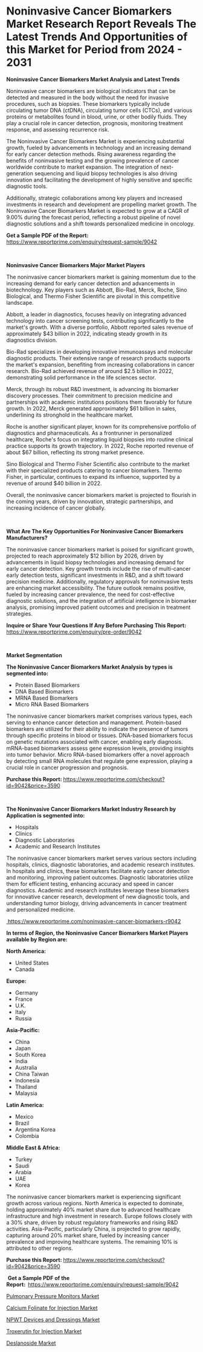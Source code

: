 <p><h1>Noninvasive Cancer Biomarkers Market Research Report Reveals The Latest Trends And Opportunities of this Market for Period from 2024 - 2031</h1></p><p><strong>Noninvasive Cancer Biomarkers Market Analysis and Latest Trends</strong></p>
<p><p>Noninvasive cancer biomarkers are biological indicators that can be detected and measured in the body without the need for invasive procedures, such as biopsies. These biomarkers typically include circulating tumor DNA (ctDNA), circulating tumor cells (CTCs), and various proteins or metabolites found in blood, urine, or other bodily fluids. They play a crucial role in cancer detection, prognosis, monitoring treatment response, and assessing recurrence risk.</p><p>The Noninvasive Cancer Biomarkers Market is experiencing substantial growth, fueled by advancements in technology and an increasing demand for early cancer detection methods. Rising awareness regarding the benefits of noninvasive testing and the growing prevalence of cancer worldwide contribute to market expansion. The integration of next-generation sequencing and liquid biopsy technologies is also driving innovation and facilitating the development of highly sensitive and specific diagnostic tools. </p><p>Additionally, strategic collaborations among key players and increased investments in research and development are propelling market growth. The Noninvasive Cancer Biomarkers Market is expected to grow at a CAGR of 9.00% during the forecast period, reflecting a robust pipeline of novel diagnostic solutions and a shift towards personalized medicine in oncology.</p></p>
<p><strong>Get a Sample PDF of the Report:&nbsp;</strong> <a href="https://www.reportprime.com/enquiry/request-sample/9042?utm_campaign=9&utm_medium=2&utm_source=Github&utm_content=ia&utm_term=28112024&utm_id=noninvasive-cancer-biomarkers">https://www.reportprime.com/enquiry/request-sample/9042</a></p>
<p>&nbsp;</p>
<p><strong>Noninvasive Cancer Biomarkers Major Market Players</strong></p>
<p><p>The noninvasive cancer biomarkers market is gaining momentum due to the increasing demand for early cancer detection and advancements in biotechnology. Key players such as Abbott, Bio-Rad, Merck, Roche, Sino Biological, and Thermo Fisher Scientific are pivotal in this competitive landscape.</p><p>Abbott, a leader in diagnostics, focuses heavily on integrating advanced technology into cancer screening tests, contributing significantly to the market's growth. With a diverse portfolio, Abbott reported sales revenue of approximately $43 billion in 2022, indicating steady growth in its diagnostics division.</p><p>Bio-Rad specializes in developing innovative immunoassays and molecular diagnostic products. Their extensive range of research products supports the market's expansion, benefiting from increasing collaborations in cancer research. Bio-Rad achieved revenue of around $2.5 billion in 2022, demonstrating solid performance in the life sciences sector.</p><p>Merck, through its robust R&D investment, is advancing its biomarker discovery processes. Their commitment to precision medicine and partnerships with academic institutions positions them favorably for future growth. In 2022, Merck generated approximately $61 billion in sales, underlining its stronghold in the healthcare market.</p><p>Roche is another significant player, known for its comprehensive portfolio of diagnostics and pharmaceuticals. As a frontrunner in personalized healthcare, Roche's focus on integrating liquid biopsies into routine clinical practice supports its growth trajectory. In 2022, Roche reported revenue of about $67 billion, reflecting its strong market presence.</p><p>Sino Biological and Thermo Fisher Scientific also contribute to the market with their specialized products catering to cancer biomarkers. Thermo Fisher, in particular, continues to expand its influence, supported by a revenue of around $40 billion in 2022.</p><p>Overall, the noninvasive cancer biomarkers market is projected to flourish in the coming years, driven by innovation, strategic partnerships, and increasing incidence of cancer globally.</p></p>
<p>&nbsp;</p>
<p><strong>What Are The Key Opportunities For Noninvasive Cancer Biomarkers Manufacturers?</strong></p>
<p><p>The noninvasive cancer biomarkers market is poised for significant growth, projected to reach approximately $12 billion by 2026, driven by advancements in liquid biopsy technologies and increasing demand for early cancer detection. Key growth trends include the rise of multi-cancer early detection tests, significant investments in R&D, and a shift toward precision medicine. Additionally, regulatory approvals for noninvasive tests are enhancing market accessibility. The future outlook remains positive, fueled by increasing cancer prevalence, the need for cost-effective diagnostic solutions, and the integration of artificial intelligence in biomarker analysis, promising improved patient outcomes and precision in treatment strategies.</p></p>
<p><strong>Inquire or Share Your Questions If Any Before Purchasing This Report:</strong> <a href="https://www.reportprime.com/enquiry/pre-order/9042?utm_campaign=9&utm_medium=2&utm_source=Github&utm_content=ia&utm_term=28112024&utm_id=noninvasive-cancer-biomarkers">https://www.reportprime.com/enquiry/pre-order/9042</a></p>
<p>&nbsp;</p>
<p><strong>Market Segmentation</strong></p>
<p><strong>The Noninvasive Cancer Biomarkers Market Analysis by types is segmented into:</strong></p>
<p><ul><li>Protein Based Biomarkers</li><li>DNA Based Biomarkers</li><li>MRNA Based Biomarkers</li><li>Micro RNA Based Biomarkers</li></ul></p>
<p><p>The noninvasive cancer biomarkers market comprises various types, each serving to enhance cancer detection and management. Protein-based biomarkers are utilized for their ability to indicate the presence of tumors through specific proteins in blood or tissues. DNA-based biomarkers focus on genetic mutations associated with cancer, enabling early diagnosis. mRNA-based biomarkers assess gene expression levels, providing insights into tumor behavior. Micro RNA-based biomarkers offer a novel approach by detecting small RNA molecules that regulate gene expression, playing a crucial role in cancer progression and prognosis.</p></p>
<p><strong>Purchase this Report:&nbsp;</strong><a href="https://www.reportprime.com/checkout?id=9042&price=3590&utm_campaign=9&utm_medium=2&utm_source=Github&utm_content=ia&utm_term=28112024&utm_id=noninvasive-cancer-biomarkers">https://www.reportprime.com/checkout?id=9042&price=3590</a></p>
<p>&nbsp;</p>
<p><strong>The Noninvasive Cancer Biomarkers Market Industry Research by Application is segmented into:</strong></p>
<p><ul><li>Hospitals</li><li>Clinics</li><li>Diagnostic Laboratories</li><li>Academic and Research Institutes</li></ul></p>
<p><p>The noninvasive cancer biomarkers market serves various sectors including hospitals, clinics, diagnostic laboratories, and academic research institutes. In hospitals and clinics, these biomarkers facilitate early cancer detection and monitoring, improving patient outcomes. Diagnostic laboratories utilize them for efficient testing, enhancing accuracy and speed in cancer diagnostics. Academic and research institutes leverage these biomarkers for innovative cancer research, development of new diagnostic tools, and understanding tumor biology, driving advancements in cancer treatment and personalized medicine.</p></p>
<p><a href="https://www.reportprime.com/noninvasive-cancer-biomarkers-r9042?utm_campaign=9&utm_medium=2&utm_source=Github&utm_content=ia&utm_term=28112024&utm_id=noninvasive-cancer-biomarkers">&nbsp;https://www.reportprime.com/noninvasive-cancer-biomarkers-r9042</a></p>
<p><strong>In terms of Region, the Noninvasive Cancer Biomarkers Market Players available by Region are:</strong></p>
<p>
    <p> <strong> North America: </strong>
        <ul>
            <li>United States</li>
            <li>Canada</li>
        </ul>
        </p> 
    <p> <strong> Europe: </strong>
        <ul>
            <li>Germany</li>
            <li>France</li>
            <li>U.K.</li>
            <li>Italy</li>
            <li>Russia</li>
        </ul>
        </p> 
    <p> <strong> Asia-Pacific: </strong>
        <ul>
            <li>China</li>
            <li>Japan</li>
            <li>South Korea</li>
            <li>India</li>
            <li>Australia</li>
            <li>China Taiwan</li>
            <li>Indonesia</li>
            <li>Thailand</li>
            <li>Malaysia</li>
        </ul>
        </p> 
    <p> <strong> Latin America: </strong>
        <ul>
            <li>Mexico</li>
            <li>Brazil</li>
            <li>Argentina Korea</li>
            <li>Colombia</li>
        </ul>
        </p> 
    <p> <strong> Middle East & Africa: </strong>
        <ul>
            <li>Turkey</li>
            <li>Saudi</li>
            <li>Arabia</li>
            <li>UAE</li>
            <li>Korea</li>
        </ul>
    </p>
    </p>
<p><p>The noninvasive cancer biomarkers market is experiencing significant growth across various regions. North America is expected to dominate, holding approximately 40% market share due to advanced healthcare infrastructure and high investment in research. Europe follows closely with a 30% share, driven by robust regulatory frameworks and rising R&D activities. Asia-Pacific, particularly China, is projected to grow rapidly, capturing around 20% market share, fueled by increasing cancer prevalence and improving healthcare systems. The remaining 10% is attributed to other regions.</p></p>
<p><strong>Purchase this Report: </strong><a href="https://www.reportprime.com/checkout?id=9042&price=3590&utm_campaign=9&utm_medium=2&utm_source=Github&utm_content=ia&utm_term=28112024&utm_id=noninvasive-cancer-biomarkers">https://www.reportprime.com/checkout?id=9042&price=3590</a></p>
<p>&nbsp;<strong>Get a Sample PDF of the Report:&nbsp;&nbsp;</strong><a href="https://www.reportprime.com/enquiry/request-sample/9042?utm_campaign=9&utm_medium=2&utm_source=Github&utm_content=ia&utm_term=28112024&utm_id=noninvasive-cancer-biomarkers">https://www.reportprime.com/enquiry/request-sample/9042</a></p>
<p><strong></strong></p>
<p><p><a href="https://github.com/marloy8/Market-Research-Report-List-6/blob/main/pulmonary-pressure-monitors-market.md?utm_campaign=9&utm_medium=2&utm_source=Github&utm_content=ia&utm_term=28112024&utm_id=noninvasive-cancer-biomarkers">Pulmonary Pressure Monitors Market</a></p><p><a href="https://issuu.com/reportprime-2/docs/calcium-folinate-for-injection-mark_31418e59c279b1?utm_campaign=9&utm_medium=2&utm_source=Github&utm_content=ia&utm_term=28112024&utm_id=noninvasive-cancer-biomarkers">Calcium Folinate for Injection Market</a></p><p><a href="https://github.com/hgf64gh/Market-Research-Report-List-1/blob/main/npwt-devices-and-dressings-market.md?utm_campaign=9&utm_medium=2&utm_source=Github&utm_content=ia&utm_term=28112024&utm_id=noninvasive-cancer-biomarkers">NPWT Devices and Dressings Market</a></p><p><a href="https://issuu.com/reportprime-2/docs/troxerutin-for-injection-market-siz_49a06f7d1a1ad0?utm_campaign=9&utm_medium=2&utm_source=Github&utm_content=ia&utm_term=28112024&utm_id=noninvasive-cancer-biomarkers">Troxerutin for Injection Market</a></p><p><a href="https://www.linkedin.com/pulse/positive-growth-outlook-global-deslanoside-market-forecasting-8ieaf?utm_campaign=9&utm_medium=2&utm_source=Github&utm_content=ia&utm_term=28112024&utm_id=noninvasive-cancer-biomarkers">Deslanoside Market</a></p></p>